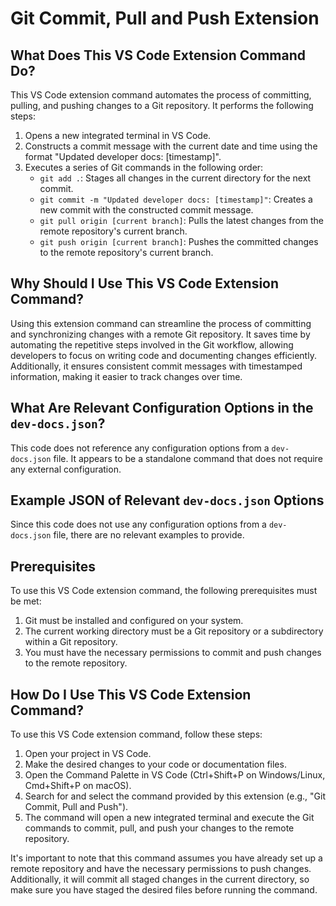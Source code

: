 # Git Commit, Pull and Push Extension

## What Does This VS Code Extension Command Do?

This VS Code extension command automates the process of committing, pulling, and pushing changes to a Git repository. It performs the following steps:

1. Opens a new integrated terminal in VS Code.
2. Constructs a commit message with the current date and time using the format "Updated developer docs: [timestamp]".
3. Executes a series of Git commands in the following order:
   - `git add .`: Stages all changes in the current directory for the next commit.
   - `git commit -m "Updated developer docs: [timestamp]"`: Creates a new commit with the constructed commit message.
   - `git pull origin [current branch]`: Pulls the latest changes from the remote repository's current branch.
   - `git push origin [current branch]`: Pushes the committed changes to the remote repository's current branch.

## Why Should I Use This VS Code Extension Command?

Using this extension command can streamline the process of committing and synchronizing changes with a remote Git repository. It saves time by automating the repetitive steps involved in the Git workflow, allowing developers to focus on writing code and documenting changes efficiently. Additionally, it ensures consistent commit messages with timestamped information, making it easier to track changes over time.

## What Are Relevant Configuration Options in the `dev-docs.json`?

This code does not reference any configuration options from a `dev-docs.json` file. It appears to be a standalone command that does not require any external configuration.

## Example JSON of Relevant `dev-docs.json` Options

Since this code does not use any configuration options from a `dev-docs.json` file, there are no relevant examples to provide.

## Prerequisites

To use this VS Code extension command, the following prerequisites must be met:

1. Git must be installed and configured on your system.
2. The current working directory must be a Git repository or a subdirectory within a Git repository.
3. You must have the necessary permissions to commit and push changes to the remote repository.

## How Do I Use This VS Code Extension Command?

To use this VS Code extension command, follow these steps:

1. Open your project in VS Code.
2. Make the desired changes to your code or documentation files.
3. Open the Command Palette in VS Code (Ctrl+Shift+P on Windows/Linux, Cmd+Shift+P on macOS).
4. Search for and select the command provided by this extension (e.g., "Git Commit, Pull and Push").
5. The command will open a new integrated terminal and execute the Git commands to commit, pull, and push your changes to the remote repository.

It's important to note that this command assumes you have already set up a remote repository and have the necessary permissions to push changes. Additionally, it will commit all staged changes in the current directory, so make sure you have staged the desired files before running the command.
  
  